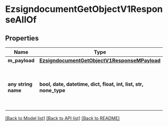 # EzsigndocumentGetObjectV1ResponseAllOf


## Properties
Name | Type | Description | Notes
------------ | ------------- | ------------- | -------------
**m_payload** | [**EzsigndocumentGetObjectV1ResponseMPayload**](EzsigndocumentGetObjectV1ResponseMPayload.md) |  | 
**any string name** | **bool, date, datetime, dict, float, int, list, str, none_type** | any string name can be used but the value must be the correct type | [optional]

[[Back to Model list]](../README.md#documentation-for-models) [[Back to API list]](../README.md#documentation-for-api-endpoints) [[Back to README]](../README.md)


